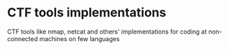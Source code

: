 # CTF tools implementations
CTF tools like nmap, netcat and others' implementations for coding at non-connected machines on few languages
